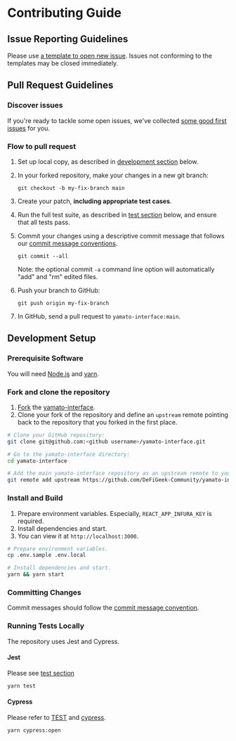 # Contributing Guide

## Issue Reporting Guidelines

Please use [a template to open new issue](https://github.com/DeFiGeek-Community/yamato-interface/issues/new/choose). Issues not conforming to the templates may be closed immediately.

## Pull Request Guidelines

### Discover issues

If you're ready to tackle some open issues, we've collected [some good first issues](https://github.com/DeFiGeek-Community/yamato-interface/issues?q=is%3Aissue+is%3Aopen+label%3A%22good+first+issue%22) for you.

### Flow to pull request

1. Set up local copy, as described in [development section](#fork-and-clone-the-repository) below.

2. In your forked repository, make your changes in a new git branch:

   ```shell
   git checkout -b my-fix-branch main
   ```

3. Create your patch, **including appropriate test cases**.

4. Run the full test suite, as described in [test section](#running-tests-locally) below, and ensure that all tests pass.

5. Commit your changes using a descriptive commit message that follows our [commit message conventions](#committing-changes).

   ```shell
   git commit --all
   ```

   Note: the optional commit `-a` command line option will automatically "add" and "rm" edited files.

6. Push your branch to GitHub:

   ```shell
   git push origin my-fix-branch
   ```

7. In GitHub, send a pull request to `yamato-interface:main`.

## Development Setup

### Prerequisite Software

You will need [Node.js](http://nodejs.org) and [yarn](https://yarnpkg.com/en/docs/install).

### Fork and clone the repository

1. [Fork](https://help.github.com/forking) the [yamato-interface](https://github.com/DeFiGeek-Community/yamato-interface).
2. Clone your fork of the repository and define an `upstream` remote pointing back to
   the repository that you forked in the first place.

```bash
# Clone your GitHub repository:
git clone git@github.com:<github username>/yamato-interface.git

# Go to the yamato-interface directory:
cd yamato-interface

# Add the main yamato-interface repository as an upstream remote to your repository:
git remote add upstream https://github.com/DeFiGeek-Community/yamato-interface.git
```

### Install and Build

1. Prepare environment variables. Especially, `REACT_APP_INFURA_KEY` is required.
2. Install dependencies and start.
3. You can view it at `http://localhost:3000`.

```bash
# Prepare environment variables.
cp .env.sample .env.local

# Install dependencies and start.
yarn && yarn start
```

### Committing Changes

Commit messages should follow the [commit message convention](https://www.conventionalcommits.org/).

### Running Tests Locally

The repository uses Jest and Cypress.

#### Jest

Please see [test section ](https://create-react-app.dev/docs/running-tests#command-line-interface)

```bash
yarn test
```

#### Cypress

Please refer to [TEST](doc/TEST.md) and [cypress](https://docs.cypress.io/guides/).

```bash
yarn cypress:open
```
